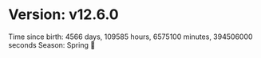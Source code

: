 # Version: v12.6.0
Time since birth: 4566 days, 109585 hours, 6575100 minutes, 394506000 seconds
Season: Spring 🌸
